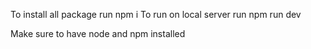 To install all package run npm i
To run on local server run npm run dev

Make sure to have node and npm installed